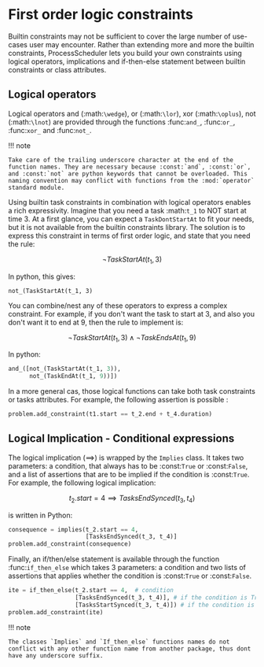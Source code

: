 # First order logic constraints

Builtin constraints may not be sufficient to cover the large number of use-cases user may encounter. Rather than extending more and more the builtin constraints, ProcessScheduler lets you build your own constraints using logical operators, implications and if-then-else statement between builtin constraints or class attributes.

## Logical operators

Logical operators and (:math:`\wedge`), or (:math:`\lor`), xor (:math:`\oplus`), not (:math:`\lnot`) are provided through the functions :func:`and_`, :func:`or_`, :func:`xor_` and :func:`not_`.

!!! note

	Take care of the trailing underscore character at the end of the function names. They are necessary because :const:`and`, :const:`or`, and :const:`not` are python keywords that cannot be overloaded. This naming convention may conflict with functions from the :mod:`operator` standard module.

Using builtin task constraints in combination with logical operators enables a rich expressivity. Imagine that you need a task :math:`t_1` to NOT start at time 3. At a first glance, you can expect a `TaskDontStartAt` to fit your needs, but it is not available from the builtin constraints library. The solution is to express this constraint in terms of first order logic, and state that you need the rule:

$$\lnot TaskStartAt(t_1, 3)$$

In python, this gives:

```
not_(TaskStartAt(t_1, 3)
```

You can combine/nest any of these operators to express a complex constraint. For example, if you don't want the task to start at 3, and also you don't want it to end at 9, then the rule to implement is:

$$\lnot TaskStartAt(t_1,3) \wedge \lnot TaskEndsAt(t_1, 9)$$

In python:

``` py
and_([not_(TaskStartAt(t_1, 3)),
      not_(TaskEndAt(t_1, 9))])
```

In a more general cas, those logical functions can take both task constraints or tasks attributes. For example, the following assertion is possible :

``` py
problem.add_constraint(t1.start == t_2.end + t_4.duration)
```

## Logical Implication - Conditional expressions

The logical implication ($\implies$) is wrapped by the `Implies` class. It takes two parameters: a condition, that always has to be :const:`True` or :const:`False`, and a list of assertions that are to be implied if the condition is :const:`True`. For example, the following logical implication:

$$t_2.start = 4 \implies TasksEndSynced(t_3, t_4)$$

is written in Python:

``` py
consequence = implies(t_2.start == 4,
                      [TasksEndSynced(t_3, t_4)]
problem.add_constraint(consequence)
```

Finally, an if/then/else statement is available through the function :func:`if_then_else` which takes 3 parameters: a condition and two lists of assertions that applies whether the condition is :const:`True` or :const:`False`.

``` py
ite = if_then_else(t_2.start == 4,  # condition
                   [TasksEndSynced(t_3, t_4)], # if the condition is True
                   [TasksStartSynced(t_3, t_4)]) # if the condition is False
problem.add_constraint(ite)
```

!!! note

    The classes `Implies` and `If_then_else` functions names do not conflict with any other function name from another package, thus dont have any underscore suffix.
